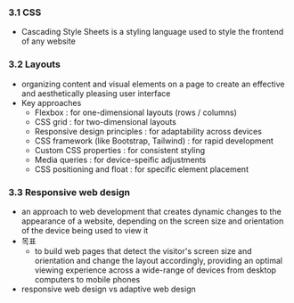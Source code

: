 ### 3.1 CSS
* Cascading Style Sheets is a styling language used to style the frontend of any website
### 3.2 Layouts
* organizing content and visual elements on a page to create an effective and aesthetically pleasing user interface
* Key approaches
	* Flexbox : for one-dimensional layouts (rows / columns)
	* CSS grid : for two-dimensional layouts
	* Responsive design principles : for adaptability across devices
	* CSS framework (like Bootstrap, Tailwind) : for rapid development
	* Custom CSS properties : for consistent styling
	* Media queries : for device-speific adjustments
	* CSS positioning and float : for specific element placement

### 3.3 Responsive web design
* an approach to web development that creates dynamic changes to the appearance of a website, depending on the screen size and orientation of the device being used to view it
* 목표
	* to build web pages that detect the visitor's screen size and orientation and change the layout accordingly, providing an optimal viewing experience across a wide-range of devices from desktop computers to mobile phones
* responsive web design vs adaptive web design
